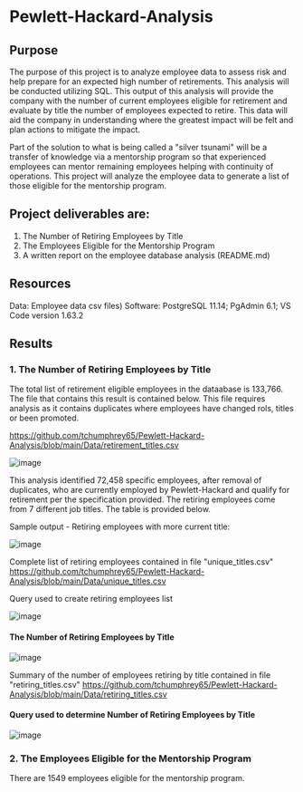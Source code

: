 # Pewlett-Hackard-Analysis
## Purpose

The purpose of this project is to analyze employee data to assess risk and help prepare for an expected high number of retirements.  This analysis will be conducted utilizing SQL. This output of this analysis will provide the company with the number of current employees eligible for retirement and evaluate by title the number of employees expected to retire.  This data will aid the company in understanding where the greatest impact will be felt and plan actions to mitigate the impact.

Part of the solution to what is being called a "silver tsunami" will be a transfer of knowledge via a mentorship program so that experienced employees can mentor remaining employees helping with continuity of operations.  This project will analyze the employee data to generate a list of those eligible for the mentorship program.

## Project deliverables are:
 1. The Number of Retiring Employees by Title
 2. The Employees Eligible for the Mentorship Program
 3. A written report on the employee database analysis (README.md)

## Resources
Data: Employee data csv files)
Software: PostgreSQL 11.14; PgAdmin 6.1; VS Code version 1.63.2

## Results
### 1. The Number of Retiring Employees by Title


The total list of retirement eligible employees in the dataabase is 133,766.  The file that contains this result is contained below.  This file requires analysis as it contains duplicates where employees have changed rols, titles or been promoted.

https://github.com/tchumphrey65/Pewlett-Hackard-Analysis/blob/main/Data/retirement_titles.csv

![image](https://user-images.githubusercontent.com/91839403/148708312-a00c5351-7481-4c20-be05-1b53d7068d21.png)





This analysis identified 72,458 specific employees, after removal of duplicates, who are currently employed by Pewlett-Hackard and qualify for retirement per the specification provided.
The retiring employees come from 7 different job titles. The table is provided below.

Sample output - Retiring employees with more current title:

![image](https://user-images.githubusercontent.com/91839403/148707416-f517d857-5e46-4d08-b571-f264db61972d.png)

Complete list of retiring employees contained in file "unique_titles.csv"
https://github.com/tchumphrey65/Pewlett-Hackard-Analysis/blob/main/Data/unique_titles.csv

Query used to create retiring employees list

![image](https://user-images.githubusercontent.com/91839403/148707527-9c861854-a7cc-4fd8-be61-70254ee6f33e.png)

#### The Number of Retiring Employees by Title

![image](https://user-images.githubusercontent.com/91839403/148707639-85646012-c971-47dc-8e88-efe9df8ef4b2.png)

Summary of the number of employees retiring by title contained in file "retiring_titles.csv"
https://github.com/tchumphrey65/Pewlett-Hackard-Analysis/blob/main/Data/retiring_titles.csv


#### Query used to determine Number of Retiring Employees by Title

![image](https://user-images.githubusercontent.com/91839403/148707693-9017686b-f796-4440-8838-c88ea8d34685.png)


### 2. The Employees Eligible for the Mentorship Program
There are 1549 employees eligible for the mentorship program.






